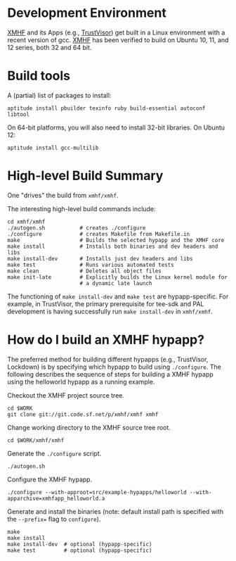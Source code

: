 Development Environment
=======================

[XMHF](..) and its Apps (e.g., [TrustVisor](../../trustvisor)) get
built in a Linux environment with a recent version of gcc. [XMHF](..)
has been verified to build on Ubuntu 10, 11, and 12 series, both 32
and 64 bit.

Build tools
===========

A (partial) list of packages to install:

    aptitude install pbuilder texinfo ruby build-essential autoconf libtool

On 64-bit platforms, you will also need to install 32-bit
libraries. On Ubuntu 12:

    aptitude install gcc-multilib

High-level Build Summary
========================

One "drives" the build from `xmhf/xmhf`.  

The interesting high-level build commands include:

    cd xmhf/xmhf
    ./autogen.sh           # creates ./configure
    ./configure            # creates Makefile from Makefile.in
    make                   # Builds the selected hypapp and the XMHF core
    make install           # Installs both binaries and dev headers and libs
    make install-dev       # Installs just dev headers and libs
    make test              # Runs various automated tests
    make clean             # Deletes all object files
    make init-late         # Explicitly builds the Linux kernel module for
                           # a dynamic late launch

The functioning of `make install-dev` and `make test` are
hypapp-specific. For example, in TrustVisor, the primary prerequisite
for tee-sdk and PAL development is having successfully run `make
install-dev` in `xmhf/xmhf`.

How do I build an XMHF hypapp?
==============================

The preferred method for building different hypapps (e.g., TrustVisor,
Lockdown) is by specifying which hypapp to build using `./configure`.
The following describes the sequence of steps for building a XMHF
hypapp using the helloworld hypapp as a running example.

Checkout the XMHF project source tree.

    cd $WORK
    git clone git://git.code.sf.net/p/xmhf/xmhf xmhf

Change working directory to the XMHF source tree root.

    cd $WORK/xmhf/xmhf

Generate the `./configure` script.

    ./autogen.sh

Configure the XMHF hypapp.

    ./configure --with-approot=src/example-hypapps/helloworld --with-apparchive=xmhfapp_helloworld.a
   
Generate and install the binaries (note: default install path is specified with the `--prefix=` flag to `configure`).

    make
    make install
    make install-dev  # optional (hypapp-specific)
    make test         # optional (hypapp-specific)

